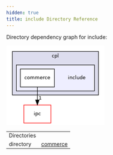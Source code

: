 ```yaml
---
hidden: true
title: include Directory Reference
---
```


Directory dependency graph for include:

![cpl/include](dir_fad52422ca9a0153aca9cfe879bff259_dep.png)

|  |  |
|----|----|
| Directories |  |
| directory   | <a href="dir_613e11e510006a27889deef70cf7d9b4.md">commerce</a> |
